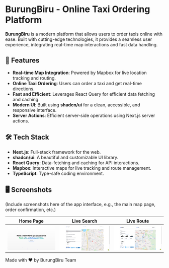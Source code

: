 # BurungBiru - Online Taxi Ordering Platform

**BurungBiru** is a modern platform that allows users to order taxis online with ease. Built with cutting-edge technologies, it provides a seamless user experience, integrating real-time map interactions and fast data handling.

## 🚀 Features

- **Real-time Map Integration**: Powered by Mapbox for live location tracking and routing.
- **Online Taxi Ordering**: Users can order a taxi and get real-time directions.
- **Fast and Efficient**: Leverages React Query for efficient data fetching and caching.
- **Modern UI**: Built using **shadcn/ui** for a clean, accessible, and responsive interface.
- **Server Actions**: Efficient server-side operations using Next.js server actions.

## 🛠️ Tech Stack

- **Next.js**: Full-stack framework for the web.
- **shadcn/ui**: A beautiful and customizable UI library.
- **React Query**: Data-fetching and caching for API interactions.
- **Mapbox**: Interactive maps for live tracking and route management.
- **TypeScript**: Type-safe coding environment.

## 🖥️ Screenshots

(Include screenshots here of the app interface, e.g., the main map page, order confirmation, etc.)

| Home Page                            | Live Search                                   | Live Route                                  |
| ------------------------------------ | --------------------------------------------- | ------------------------------------------- |
| ![Home Page](./screenshots/home.png) | ![Live Search](./screenshots/live-search.png) | ![Live Route](./screenshots/live-route.png) |

Made with ❤️ by BurungBiru Team
